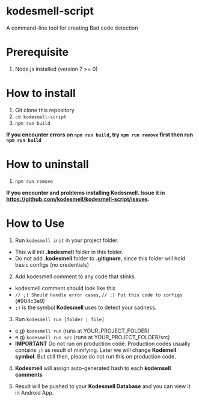 # kodesmell-script
A command-line tool for creating Bad code detection

# Prerequisite
1. Node.js installed (version 7 >= 0)

# How to install
1. Git clone this repository
2. `cd kodesmell-script`
3. `npm run build`

**If you encounter errors on `npm run build`, try `npm run remove` first then run `npm run build`**

# How to uninstall
1. `npm run remove`

**If you encounter and problems installing Kodesmell. Issue it in https://github.com/kodesmell/kodesmell-script/issues.**

# How to Use
1. Run `kodesmell init` in your project folder.
  - This will init **.kodesmell** folder in this folder.
  - Do not add **.kodesmell** folder to **.gitignore**, since this folder will hold basic configs (no credentials)

2. Add kodesmell comment to any code that stinks.
  - kodesmell comment should look like this 
  - `// ;) Should handle error cases`, `// ;) Put this code to configs` (#904c3e9)
  - `;)` is the symbol **Kodesmell** uses to detect your sadness.

3. Run `kodesmell run [folder | file]`
  - e.g) `kodesmell run` (runs at YOUR_PROJECT_FOLDER)
  - e.g) `kodesmell run src` (runs at YOUR_PROJECT_FOLDER/src)
  - **IMPORTANT** Do not run on production code. Production codes usually contains `;)` as result of minifying. Later we will change **Kodemell symbol**. But still then, please do not run this on production code.

4. **Kodesmell** will assign auto-generated hash to each **kodemsell comments**

5. Result will be pushed to your **Kodesmell Database** and you can view it in Android App.

